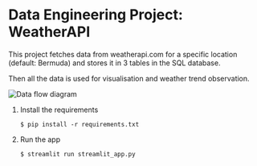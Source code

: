 # Data Engineering Project: WeatherAPI

This project fetches data from weatherapi.com for a specific location (default: Bermuda) and stores it in 3 tables in the SQL database.

Then all the data is used for visualisation and weather trend observation.

![Data flow diagram](https://github.com/user-attachments/assets/37c26b4e-5218-45cb-a413-acc399a0f52b)

1. Install the requirements

   ```
   $ pip install -r requirements.txt
   ```

2. Run the app

   ```
   $ streamlit run streamlit_app.py
   ```
